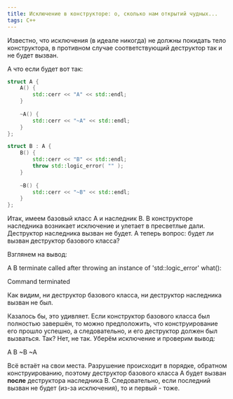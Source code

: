```yaml
---
title: Исключение в конструкторе: о, сколько нам открытий чудных...
tags: C++
---
```


Известно, что исключения (в идеале никогда) не должны покидать тело конструктора, в противном случае соответствующий деструктор так и не будет вызван. 

А что если будет вот так:

```cpp
struct A {
    A() {
        std::cerr << "A" << std::endl; 
    }
    
    ~A() { 
        std::cerr << "~A" << std::endl; 
    }
};

struct B : A {
    B() { 
        std::cerr << "B" << std::endl;
        throw std::logic_error( "" );
    }
    
    ~B() { 
        std::cerr << "~B" << std::endl; 
    }
};
```

Итак, имеем базовый класс A и наследник B. В конструкторе наследника возникает исключение и улетает в пресветлые дали. Деструктор наследника вызван не будет. А теперь вопрос: будет ли вызван деструктор базового класса?

Взглянем на вывод:

<bash>
A
B
terminate called after throwing an instance of 'std::logic_error'
  what():

Command terminated
</bash>

Как видим, ни деструктор базового класса, ни деструктор наследника вызван не был.

Казалось бы, это удивляет. Если конструктор базового класса был полностью завершён, то можно предположить, что конструирование его прошло успешно, а следовательно, и его деструктор должен был вызваться. Так? Нет, не так. Уберём исключение и проверим вывод:

<bash>
A
B
~B
~A
</bash>

Всё встаёт на свои места. Разрушение происходит в порядке, обратном конструированию, поэтому деструктор базового класса A будет вызван **после** деструктора наследника B. Следовательно, если последний вызван не будет (из-за исключения), то и первый - тоже.
